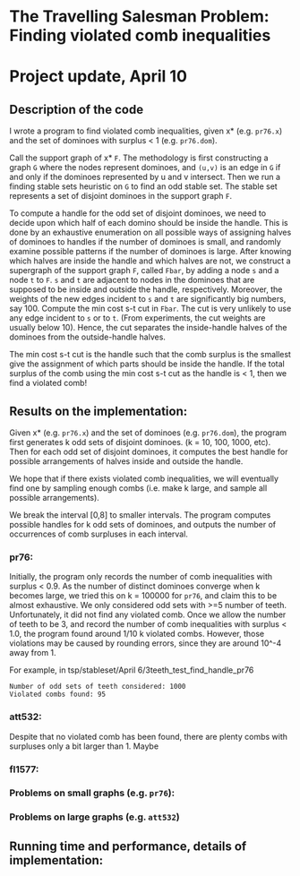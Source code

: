 # The Travelling Salesman Problem: Finding violated comb inequalities
# Project update, April 10



## Description of the code
I wrote a program to find violated comb inequalities, given x* (e.g. `pr76.x`) and the set of dominoes with surplus < 1 (e.g. `pr76.dom`). 

Call the support graph of x* `F`. The methodology is first constructing a graph `G` where the nodes represent dominoes, and `(u,v)` is an edge in `G` if and only if the dominoes represented by u and v intersect.  Then we run a finding stable sets heuristic on `G` to find an odd stable set. The stable set represents a set of disjoint dominoes in the support  graph `F`. 

To compute a handle for the odd set of disjoint dominoes, we need to decide upon which half of each domino should be inside the handle. This is done by an exhaustive enumeration on all possible ways of assigning halves of dominoes to handles if the number of dominoes is small, and randomly examine possible patterns if the number of dominoes is large.    After knowing which halves are inside the handle and which halves are not, we construct a supergraph of the support graph `F`, called `Fbar`, by adding a node `s` and a node `t` to `F`. `s` and `t` are adjacent to  nodes in the dominoes that are supposed to be inside and outside the handle, respectively. Moreover, the weights of the new edges incident to `s` and `t` are significantly big numbers, say 100.  Compute the min cost s-t cut in `Fbar`. The cut is very unlikely to use any edge incident to `s` or to `t`. (From experiments, the cut weights are usually below 10). Hence, the cut separates the inside-handle halves of the dominoes from the outside-handle halves.    

The min cost s-t cut is the handle such that the comb surplus is the smallest give the assignment of which parts should be inside the handle. If the total surplus of the comb using the min cost s-t cut as the handle is < 1, then we find a violated comb! 

## Results on the implementation:
Given x* (e.g. `pr76.x`) and the set of dominoes (e.g. `pr76.dom`), the program first generates k odd sets of disjoint dominoes. (k = 10, 100, 1000, etc). 
Then for each odd set of disjoint dominoes, it computes the best handle for possible arrangements of halves inside and outside the handle.  

We hope that if there exists violated comb inequalities, we will eventually find one by sampling enough combs (i.e. make k large, and sample all possible arrangements).

We break the interval [0,8] to smaller intervals. The program computes possible handles for k odd sets of dominoes, and outputs the number of occurrences of comb surpluses in each interval. 

### pr76: 
Initially, the program only records the number of comb inequalities with surplus < 0.9. As the number of distinct dominoes converge when k becomes large, we tried this on k = 100000 for `pr76`, and claim this to be almost exhaustive. We only considered odd sets with >=5 number of teeth. Unfortunately, it did not find any violated comb. Once we allow the number of teeth to be 3, and record the number of comb inequalities with surplus < 1.0, the program found around 1/10 k violated combs. However, those violations may be caused by rounding errors, since they are around 10^-4 away from 1.

For example, in tsp/stableset/April 6/3teeth_test_find_handle_pr76
```
Number of odd sets of teeth considered: 1000
Violated combs found: 95
```

### att532:
Despite that no violated comb has been found, there are plenty combs with surpluses only a bit larger than 1.  Maybe 




### fl1577:




  




### Problems on small graphs (e.g. `pr76`):

### Problems on large graphs (e.g. `att532`)

## Running time and performance, details of implementation:

